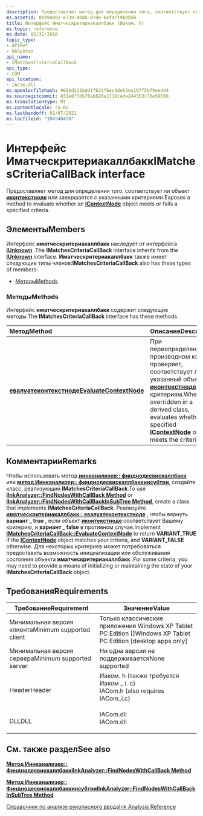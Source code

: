 ```yaml
---
description: Предоставляет метод для определения того, соответствует ли объект Иконтекстноде или завершается с указанными критериями.
ms.assetid: 8b094882-e739-4088-87de-6ef4719b0b5b
title: Интерфейс Иматческритериакаллбакк (Иаком. h)
ms.topic: reference
ms.date: 05/31/2018
topic_type:
- APIRef
- kbSyntax
api_name:
- IMatchesCriteriaCallBack
api_type:
- COM
api_location:
- IACom.dll
ms.openlocfilehash: 960bd221bdd1f621f6ec4deb5ea167f5bf9ee4d4
ms.sourcegitcommit: 831e8f3db78ab820e1710cede244553c70e50500
ms.translationtype: MT
ms.contentlocale: ru-RU
ms.lasthandoff: 01/07/2021
ms.locfileid: "104540450"
---
```

# <a name="imatchescriteriacallback-interface"></a><span data-ttu-id="e4220-103">Интерфейс Иматческритериакаллбакк</span><span class="sxs-lookup"><span data-stu-id="e4220-103">IMatchesCriteriaCallBack interface</span></span>

<span data-ttu-id="e4220-104">Предоставляет метод для определения того, соответствует ли объект [**иконтекстноде**](icontextnode.md) или завершается с указанными критериями.</span><span class="sxs-lookup"><span data-stu-id="e4220-104">Exposes a method to evaluate whether an [**IContextNode**](icontextnode.md) object meets or fails a specified criteria.</span></span>

## <a name="members"></a><span data-ttu-id="e4220-105">Элементы</span><span class="sxs-lookup"><span data-stu-id="e4220-105">Members</span></span>

<span data-ttu-id="e4220-106">Интерфейс **иматческритериакаллбакк** наследует от интерфейса [**IUnknown**](/windows/desktop/api/unknwn/nn-unknwn-iunknown) .</span><span class="sxs-lookup"><span data-stu-id="e4220-106">The **IMatchesCriteriaCallBack** interface inherits from the [**IUnknown**](/windows/desktop/api/unknwn/nn-unknwn-iunknown) interface.</span></span> <span data-ttu-id="e4220-107">**Иматческритериакаллбакк** также имеет следующие типы членов:</span><span class="sxs-lookup"><span data-stu-id="e4220-107">**IMatchesCriteriaCallBack** also has these types of members:</span></span>

-   [<span data-ttu-id="e4220-108">Методы</span><span class="sxs-lookup"><span data-stu-id="e4220-108">Methods</span></span>](#methods)

### <a name="methods"></a><span data-ttu-id="e4220-109">Методы</span><span class="sxs-lookup"><span data-stu-id="e4220-109">Methods</span></span>

<span data-ttu-id="e4220-110">Интерфейс **иматческритериакаллбакк** содержит следующие методы.</span><span class="sxs-lookup"><span data-stu-id="e4220-110">The **IMatchesCriteriaCallBack** interface has these methods.</span></span>



| <span data-ttu-id="e4220-111">Метод</span><span class="sxs-lookup"><span data-stu-id="e4220-111">Method</span></span>                                                                      | <span data-ttu-id="e4220-112">Описание</span><span class="sxs-lookup"><span data-stu-id="e4220-112">Description</span></span>                                                                                                                                  |
|:----------------------------------------------------------------------------|:---------------------------------------------------------------------------------------------------------------------------------------------|
| [<span data-ttu-id="e4220-113">**евалуатеконтекстноде**</span><span class="sxs-lookup"><span data-stu-id="e4220-113">**EvaluateContextNode**</span></span>](imatchescriteriacallback-evaluatecontextnode.md) | <span data-ttu-id="e4220-114">При переопределении в производном классе проверяет, соответствует ли указанный объект [**иконтекстноде**](icontextnode.md) критериям.</span><span class="sxs-lookup"><span data-stu-id="e4220-114">When overridden in a derived class, evaluates whether a specified [**IContextNode**](icontextnode.md) object meets the criteria.</span></span><br/> |



 

## <a name="remarks"></a><span data-ttu-id="e4220-115">Комментарии</span><span class="sxs-lookup"><span data-stu-id="e4220-115">Remarks</span></span>

<span data-ttu-id="e4220-116">Чтобы использовать метод [**иинканализер:: финднодесвискаллбакк**](iinkanalyzer-findnodeswithcallback.md) или [**метод Иинканализер:: финднодесвискаллбаккинсубтри**](iinkanalyzer-findnodeswithcallbackinsubtree.md), создайте класс, реализующий **IMatchesCriteriaCallBack**.</span><span class="sxs-lookup"><span data-stu-id="e4220-116">To use [**IInkAnalyzer::FindNodesWithCallBack Method**](iinkanalyzer-findnodeswithcallback.md) or [**IInkAnalyzer::FindNodesWithCallBackInSubTree Method**](iinkanalyzer-findnodeswithcallbackinsubtree.md), create a class that implements **IMatchesCriteriaCallBack**.</span></span> <span data-ttu-id="e4220-117">Реализуйте [**иматческритериакаллбакк:: евалуатеконтекстноде**](imatchescriteriacallback-evaluatecontextnode.md) , чтобы вернуть **вариант \_ true** , если объект [**иконтекстноде**](icontextnode.md) соответствует Вашему критерию, и **вариант \_ false** в противном случае.</span><span class="sxs-lookup"><span data-stu-id="e4220-117">Implement [**IMatchesCriteriaCallBack::EvaluateContextNode**](imatchescriteriacallback-evaluatecontextnode.md) to return **VARIANT\_TRUE** if the [**IContextNode**](icontextnode.md) object matches your criteria, and **VARIANT\_FALSE** otherwise.</span></span> <span data-ttu-id="e4220-118">Для некоторых критериев может потребоваться предоставить возможность инициализации или обслуживания состояния объекта **иматческритериакаллбакк** .</span><span class="sxs-lookup"><span data-stu-id="e4220-118">For some criteria, you may need to provide a means of initializing or maintaining the state of your **IMatchesCriteriaCallBack** object.</span></span>

## <a name="requirements"></a><span data-ttu-id="e4220-119">Требования</span><span class="sxs-lookup"><span data-stu-id="e4220-119">Requirements</span></span>



| <span data-ttu-id="e4220-120">Требование</span><span class="sxs-lookup"><span data-stu-id="e4220-120">Requirement</span></span> | <span data-ttu-id="e4220-121">Значение</span><span class="sxs-lookup"><span data-stu-id="e4220-121">Value</span></span> |
|-------------------------------------|---------------------------------------------------------------------------------------------------------------|
| <span data-ttu-id="e4220-122">Минимальная версия клиента</span><span class="sxs-lookup"><span data-stu-id="e4220-122">Minimum supported client</span></span><br/> | <span data-ttu-id="e4220-123">Только классические приложения Windows XP Tablet PC Edition \[\]</span><span class="sxs-lookup"><span data-stu-id="e4220-123">Windows XP Tablet PC Edition \[desktop apps only\]</span></span><br/>                                                 |
| <span data-ttu-id="e4220-124">Минимальная версия сервера</span><span class="sxs-lookup"><span data-stu-id="e4220-124">Minimum supported server</span></span><br/> | <span data-ttu-id="e4220-125">Ни одна версия не поддерживается</span><span class="sxs-lookup"><span data-stu-id="e4220-125">None supported</span></span><br/>                                                                                     |
| <span data-ttu-id="e4220-126">Header</span><span class="sxs-lookup"><span data-stu-id="e4220-126">Header</span></span><br/>                   | <dl> <span data-ttu-id="e4220-127"><dt>Иаком. h (также требуется Иаком \_ i. c)</dt></span><span class="sxs-lookup"><span data-stu-id="e4220-127"><dt>IACom.h (also requires IACom\_i.c)</dt></span></span> </dl> |
| <span data-ttu-id="e4220-128">DLL</span><span class="sxs-lookup"><span data-stu-id="e4220-128">DLL</span></span><br/>                      | <dl> <span data-ttu-id="e4220-129"><dt>IACom.dll</dt></span><span class="sxs-lookup"><span data-stu-id="e4220-129"><dt>IACom.dll</dt></span></span> </dl>                          |



## <a name="see-also"></a><span data-ttu-id="e4220-130">См. также раздел</span><span class="sxs-lookup"><span data-stu-id="e4220-130">See also</span></span>

<dl> <dt>

[<span data-ttu-id="e4220-131">**Метод Иинканализер:: Финднодесвискаллбакк**</span><span class="sxs-lookup"><span data-stu-id="e4220-131">**IInkAnalyzer::FindNodesWithCallBack Method**</span></span>](iinkanalyzer-findnodeswithcallback.md)
</dt> <dt>

[<span data-ttu-id="e4220-132">**Метод Иинканализер:: Финднодесвискаллбаккинсубтри**</span><span class="sxs-lookup"><span data-stu-id="e4220-132">**IInkAnalyzer::FindNodesWithCallBackInSubTree Method**</span></span>](iinkanalyzer-findnodeswithcallbackinsubtree.md)
</dt> <dt>

[<span data-ttu-id="e4220-133">Справочник по анализу рукописного ввода</span><span class="sxs-lookup"><span data-stu-id="e4220-133">Ink Analysis Reference</span></span>](ink-analysis-reference.md)
</dt> </dl>

 

